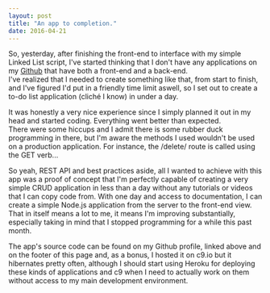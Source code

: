 ```yaml
---
layout: post
title: "An app to completion."
date: 2016-04-21
---
```


So, yesterday, after finishing the front-end to interface with my simple Linked List script, I've started thinking 
that I don't have any applications on my [Github](https://github.com/TiagoJMartins) that have both a front-end and a 
back-end.  
I've realized that I needed to create something like that, from start to finish, and I've figured I'd put in a friendly 
time limit aswell, so I set out to create a to-do list application (cliché I know) in under a day.  

It was honestly a very nice experience since I simply planned it out in my head and started coding. Everything went 
better than expected.  
There were some hiccups and I admit there is some rubber duck programming in there, but I'm aware the methods I used
wouldn't be used on a production application. For instance, the /delete/ route is called using the GET verb...

So yeah, REST API and best practices aside, all I wanted to achieve with this app was a proof of concept that I'm 
perfectly capable of creating a very simple CRUD application in less than a day without any tutorials or videos that 
I can copy code from. With one day and access to documentation, I can create a simple Node.js application from the 
server to the front-end view. That in itself means a lot to me, it means I'm improving substantially, especially 
taking in mind that I stopped programming for a while this past month.

The app's source code can be found on my Github profile, linked above and on the footer of this page and, as a bonus, 
I hosted it on c9.io but it hibernates pretty often, although I should start using Heroku for deploying these kinds of applications and c9 when I need 
to actually work on them without access to my main development environment.